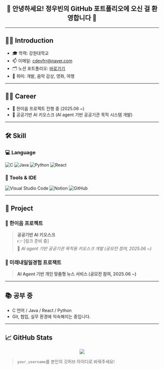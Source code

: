 
<h2 align="center">👋 안녕하세요! 정우빈의 GitHub 포트폴리오에 오신 걸 환영합니다 🙌</h2>

---

## 🧑‍💻 Introduction

- 🎓 학력: 강원대학교  
- 📫 이메일: cdevfrr@naver.com  
- 🗂️ 노션 포트폴리오: [바로가기](https://www.notion.so/1e3122be880c80199c03f7f06a02c7d0)  
- 💬 취미: 개발, 음악 감상, 영화, 여행

---

## 🏃‍♂️ Career

- 🔸 한이음 프로젝트 진행 중 (2025.06 ~)  
- 🔸 공공기반 AI 키오스크 (AI agent 기반 공공기관 목적 시스템 개발)

---

## 🛠️ Skill

### 💻 Language
![C](https://img.shields.io/badge/C-A8B9CC?style=flat&logo=c&logoColor=white)
![Java](https://img.shields.io/badge/Java-007396?style=flat&logo=java&logoColor=white)
![Python](https://img.shields.io/badge/Python-3776AB?style=flat&logo=python&logoColor=white)
![React](https://img.shields.io/badge/React-61DAFB?style=flat&logo=react&logoColor=black)

### 🧩 Tools & IDE
![Visual Studio Code](https://img.shields.io/badge/VSCode-007ACC?style=flat&logo=visual-studio-code&logoColor=white)
![Notion](https://img.shields.io/badge/Notion-000000?style=flat&logo=notion&logoColor=white)
![GitHub](https://img.shields.io/badge/GitHub-181717?style=flat&logo=github&logoColor=white)

---

## 💼 Project

### 🔹 한이음 프로젝트
> **공공기반 AI 키오스크**  
> 👉 [링크 준비 중]  
> 🎯 *AI agent 기반 공공기관 목적용 키오스크 개발 (공모전 참여, 2025.06 ~)*

### 🔹 미래내일일경험 프로잭트
> **AI Agent 기반 개인 맞춤형 뉴스 서비스 (공모전 참여, 2025.06 ~)**
> 
---

## 📚 공부 중

- C 언어 / Java / React / Python  
- Git, 협업, 실무 환경에 익숙해지는 중입니다.

---

## 📈 GitHub Stats

<p align="center">
  <img src="https://github-readme-stats.vercel.app/api?username=your_username&show_icons=true&theme=tokyonight" />
</p>

> `your_username`를 본인의 깃허브 아이디로 바꿔주세요!
